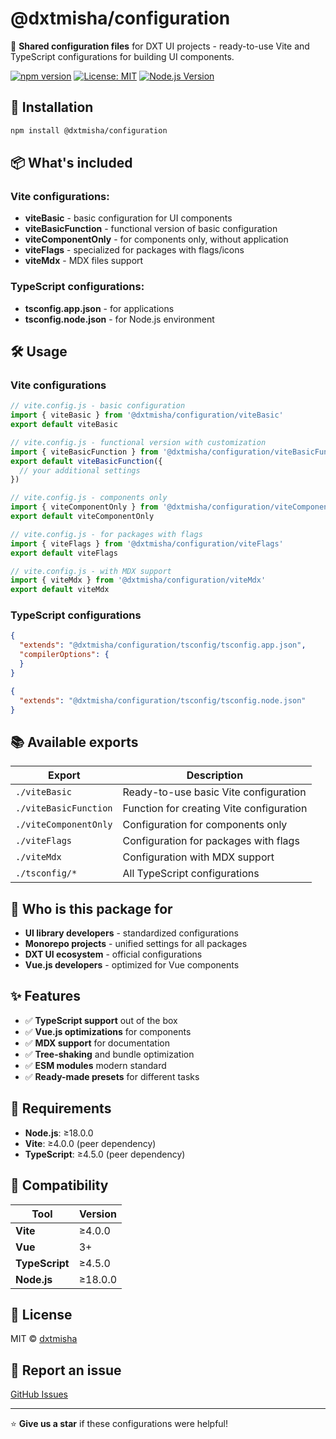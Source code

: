 # @dxtmisha/configuration

🔧 **Shared configuration files** for DXT UI projects - ready-to-use Vite and TypeScript configurations for building UI components.

[![npm version](https://badge.fury.io/js/@dxtmisha%2Fconfiguration.svg)](https://www.npmjs.com/package/@dxtmisha/configuration)
[![License: MIT](https://img.shields.io/badge/License-MIT-yellow.svg)](https://opensource.org/licenses/MIT)
[![Node.js Version](https://img.shields.io/badge/node-%3E%3D18.0.0-brightgreen)](https://nodejs.org/)

## 🚀 Installation

```bash
npm install @dxtmisha/configuration
```

## 📦 What's included

### Vite configurations:
- **viteBasic** - basic configuration for UI components
- **viteBasicFunction** - functional version of basic configuration
- **viteComponentOnly** - for components only, without application
- **viteFlags** - specialized for packages with flags/icons
- **viteMdx** - MDX files support

### TypeScript configurations:
- **tsconfig.app.json** - for applications
- **tsconfig.node.json** - for Node.js environment

## 🛠️ Usage

### Vite configurations

```javascript
// vite.config.js - basic configuration
import { viteBasic } from '@dxtmisha/configuration/viteBasic'
export default viteBasic

// vite.config.js - functional version with customization
import { viteBasicFunction } from '@dxtmisha/configuration/viteBasicFunction'
export default viteBasicFunction({
  // your additional settings
})

// vite.config.js - components only
import { viteComponentOnly } from '@dxtmisha/configuration/viteComponentOnly'
export default viteComponentOnly

// vite.config.js - for packages with flags
import { viteFlags } from '@dxtmisha/configuration/viteFlags'
export default viteFlags

// vite.config.js - with MDX support
import { viteMdx } from '@dxtmisha/configuration/viteMdx'
export default viteMdx
```

### TypeScript configurations

```json
{
  "extends": "@dxtmisha/configuration/tsconfig/tsconfig.app.json",
  "compilerOptions": {
  }
}
```

```json
{
  "extends": "@dxtmisha/configuration/tsconfig/tsconfig.node.json"
}
```

## 📚 Available exports

| Export | Description |
|--------|-------------|
| `./viteBasic` | Ready-to-use basic Vite configuration |
| `./viteBasicFunction` | Function for creating Vite configuration |
| `./viteComponentOnly` | Configuration for components only |
| `./viteFlags` | Configuration for packages with flags |
| `./viteMdx` | Configuration with MDX support |
| `./tsconfig/*` | All TypeScript configurations |

## 🎯 Who is this package for

- **UI library developers** - standardized configurations
- **Monorepo projects** - unified settings for all packages  
- **DXT UI ecosystem** - official configurations
- **Vue.js developers** - optimized for Vue components

## ✨ Features

- ✅ **TypeScript support** out of the box
- ✅ **Vue.js optimizations** for components
- ✅ **MDX support** for documentation
- ✅ **Tree-shaking** and bundle optimization
- ✅ **ESM modules** modern standard
- ✅ **Ready-made presets** for different tasks

## 🔧 Requirements

- **Node.js**: ≥18.0.0
- **Vite**: ≥4.0.0 (peer dependency)
- **TypeScript**: ≥4.5.0 (peer dependency)

## 🤝 Compatibility

| Tool | Version |
|------|---------|
| **Vite** | ≥4.0.0 |
| **Vue** | 3+ |
| **TypeScript** | ≥4.5.0 |
| **Node.js** | ≥18.0.0 |

## 📄 License

MIT © [dxtmisha](https://github.com/dxtmisha)

## 🐛 Report an issue

[GitHub Issues](https://github.com/dxtmisha/dxt-ui/issues)

---

⭐ **Give us a star** if these configurations were helpful!
